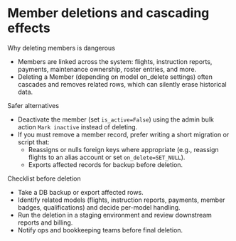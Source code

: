 Member deletions and cascading effects
=====================================

Why deleting members is dangerous
- Members are linked across the system: flights, instruction reports, payments, maintenance ownership, roster entries, and more.
- Deleting a Member (depending on model on_delete settings) often cascades and removes related rows, which can silently erase historical data.

Safer alternatives
- Deactivate the member (set `is_active=False`) using the admin bulk action `Mark inactive` instead of deleting.
- If you must remove a member record, prefer writing a short migration or script that:
  - Reassigns or nulls foreign keys where appropriate (e.g., reassign flights to an alias account or set `on_delete=SET_NULL`).
  - Exports affected records for backup before deletion.

Checklist before deletion
- Take a DB backup or export affected rows.
- Identify related models (flights, instruction reports, payments, member badges, qualifications) and decide per-model handling.
- Run the deletion in a staging environment and review downstream reports and billing.
- Notify ops and bookkeeping teams before final deletion.